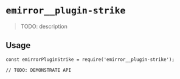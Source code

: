 # `emirror__plugin-strike`

> TODO: description

## Usage

```
const emirrorPluginStrike = require('emirror__plugin-strike');

// TODO: DEMONSTRATE API
```
